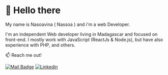 # 👋 Hello there

My name is Nasoavina ( Nassoa ) and i'm a web Developer.

I'm an independent Web developer living in Madagascar and focused on front-end. I mostly work with JavaScript (ReactJs & Node.js), but have also experience with PHP, and others.

:mailbox: Reach me out!

[![Mail Badge](https://img.shields.io/badge/-mail-c0392b?style=for-the-badge&labelColor=c0392b&logo=gmail&logoColor=white)](mailto:nasoavina.m@gmail.com) [![Linkedin](https://img.shields.io/badge/linkedin-0077B5?style=for-the-badge&logo=linkedin&logoColor=white) ](https://www.linkedin.com/in/safidy-manitriniaina/)